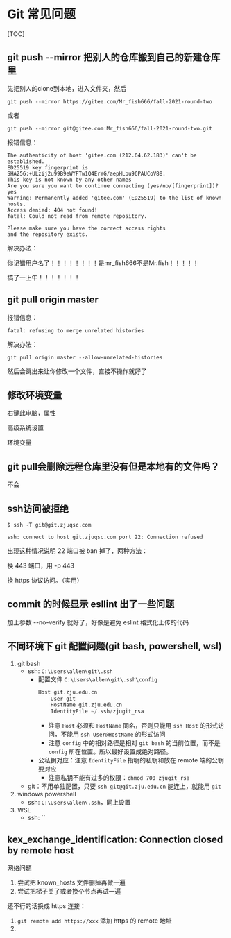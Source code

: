 # Git 常见问题

[TOC]

## git push --mirror 把别人的仓库搬到自己的新建仓库里



先把别人的clone到本地，进入文件夹，然后

```
git push --mirror https://gitee.com/Mr_fish666/fall-2021-round-two
```



或者



```
git push --mirror git@gitee.com:Mr_fish666/fall-2021-round-two.git
```





报错信息：

```
The authenticity of host 'gitee.com (212.64.62.183)' can't be established.
ED25519 key fingerprint is SHA256:+ULzij2u99B9eWYFTw1Q4ErYG/aepHLbu96PAUCoV88.
This key is not known by any other names
Are you sure you want to continue connecting (yes/no/[fingerprint])? yes
Warning: Permanently added 'gitee.com' (ED25519) to the list of known hosts.
Access denied: 404 not found!
fatal: Could not read from remote repository.

Please make sure you have the correct access rights
and the repository exists.
```



解决办法：

你记错用户名了！！！！！！！！是mr_fish666不是Mr.fish！！！！！



搞了一上午！！！！！！！







## git pull origin master



报错信息：

```
fatal: refusing to merge unrelated histories
```



解决办法：

```
git pull origin master --allow-unrelated-histories
```



然后会跳出来让你修改一个文件，直接不操作就好了



## 修改环境变量



右键此电脑，属性

高级系统设置

环境变量



## git pull会删除远程仓库里没有但是本地有的文件吗？



不会



## ssh访问被拒绝

```
$ ssh -T git@git.zjuqsc.com

ssh: connect to host git.zjuqsc.com port 22: Connection refused
```

出现这种情况说明 22 端口被 ban 掉了，两种方法：

换 443 端口，用 -p 443

换 https 协议访问。（实用）





## commit 的时候显示 esllint 出了一些问题



加上参数 --no-verify 就好了，好像是避免 eslint 格式化上传的代码



## 不同环境下 git 配置问题(git bash, powershell, wsl)

1. git bash
    - ssh: `C:\Users\allen\git\.ssh`
        - 配置文件 `C:\Users\allen\git\.ssh\config`
            ```c
            Host git.zju.edu.cn
                User git
                HostName git.zju.edu.cn
                IdentityFile ~/.ssh/zjugit_rsa
            ```
            - 注意 `Host` 必须和 `HostName` 同名，否则只能用 `ssh Host` 的形式访问，不能用 `ssh User@HostName` 的形式访问
            - 注意 `config` 中的相对路径是相对 `git bash` 的当前位置，而不是 `config` 所在位置。所以最好设置成绝对路径。
        - 公私钥对应：注意 `IdentityFile` 指明的私钥和放在 remote 端的公钥要对应
            - 注意私钥不能有过多的权限：`chmod 700 zjugit_rsa`
    - git：不用单独配置，只要 `ssh git@git.zju.edu.cn` 能连上，就能用 `git`
1. windows powershell
    - ssh: `C:\Users\allen\.ssh`，同上设置
1. WSL
    - ssh: ``

## kex_exchange_identification: Connection closed by remote host

网络问题

1. 尝试把 known_hosts 文件删掉再做一遍
1. 尝试把梯子关了或者换个节点再试一遍

还不行的话换成 https 连接：

1. `git remote add https://xxx` 添加 https 的 remote 地址
1. 